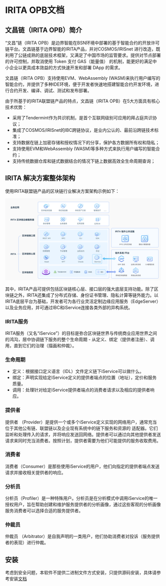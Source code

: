 # IRITA OPB文档


## 文昌链（IRITA OPB）简介

“文昌”链（IRITA OPB）是边界智能在BSN环境中部署的基于智能合约的开放许可链平台。文昌链基于边界智能的IRITA产品，并对COSMOS/IRISnet 进行改造，既利用了公链成熟的底层技术框架，又满足了中国市场的监管要求。提供对节点部署的许可控制，并取消使用 Token 支付 GAS（能量值） 的机制，能更好的满足中小企业以更具成本效益的方式快速开发和部署 DApp 的需求。

文昌链（IRITA OPB）支持使用EVM、WebAssembly (WASM)来执行用户编写的智能合约，并提供了多种IDE环境，便于开发者快速地搭建智能合约开发环境，进行合约开发、编译、调试、测试和发布部署。

由于所基于的IRITA联盟链产品的特点，文昌链（IRITA OPB）在5大方面具有核心技术优势：

- 采用了Tendermint作为共识机制，是首个互联网级别可应用的拜占庭共识协议；
- 集成了COSMOS/IRISnet的IBC跨链协议，是业内公认的、最前沿跨链技术标准；
- 支持数据在链上加密存储和授权情况下的分享，保护各方数据所有权和隐私；
- 支持使用EVM和WebAssembly (WASM)等多种方式来执行用户编写的智能合约；
- 支持传统数据仓库和链式数据结合的情况下链上数据高效全生命周期查询；

## IRITA 解决方案整体架构

使用IRITA联盟链产品的区块链行业解决方案架构示例如下：

![IRITA 产品架构](./irita.png)

其中，IRITA产品可提供包括区块链核心层、接口层的强大底层支持功能。除了区块链之外，IRITA还集成了分布式存储、身份证书管理、隐私计算等链外能力。以IRITA底层平台为基础，开发者可为各行业灵活定制边缘应用服务（EdgeServer）以及业务应用，并可通过IBC和iService连接各类外部的异构系统。

### IRITA服务

IRITA服务（又名“iService”）的目标是弥合区块链世界与传统商业应用世界之间的鸿沟，居中协调链下服务的整个生命周期 - 从定义、绑定（提供者注册）、调用，直到它们的治理（描画和仲裁）。

### 生命周期

- 定义：根据接口定义语言（IDL）文件定义链下iService可以做什么。
- 绑定：声明实现给​​定iService定义的提供者端点的位置（地址），定价和服务质量。
- 调用：处理针对给定iService提供者端点的消费者请求以及相应的提供者响应。

### 提供者

提供者 （Provider）是提供一个或多个iService定义实现的网络用户，通常充当位于其他公有链、联盟链以及企业现有系统中的链下服务和资源的 适配器。它们监听和处理传入的请求，并将响应发送回网络。提供者可以通过向其他提供者发送请求来同时充当消费者。按照计划，提供者需要为他们可能提供的服务收取费用。

### 消费者

消费者（Consumer）是那些使用iService的用户，他们向指定的提供者端点发送请求并接收相关提供者的响应。

### 分析员

分析员（Profiler）是一种特殊用户。分析员是在分析模式中调用iService的唯一授权用户，旨在帮助创建和维护服务提供者的分析画像，通过这些客观的分析画像服务消费者可以选择合适的服务提供者。

### 仲裁员

仲裁员 （Arbitrator）是自我声明的一类用户，他们协助消费者对投诉（服务提供者的表现）进行仲裁。

## 安装

考虑到安全问题，本软件不提供二进制文件方式安装，只提供源码安装，具体请参考安装[文档](get-started/installation.md)
